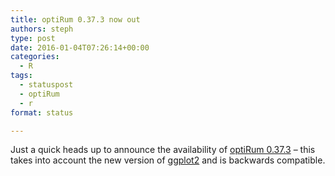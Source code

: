 ```yaml
---
title: optiRum 0.37.3 now out
authors: steph
type: post
date: 2016-01-04T07:26:14+00:00
categories:
  - R
tags:
  - statuspost
  - optiRum
  - r
format: status

---
```

Just a quick heads up to announce the availability of [optiRum 0.37.3][1] &#8211; this takes into account the new version of [ggplot2][2] and is backwards compatible.

 [1]: https://cran.r-project.org/package=optiRum
 [2]: https://cran.r-project.org/package=ggplot2